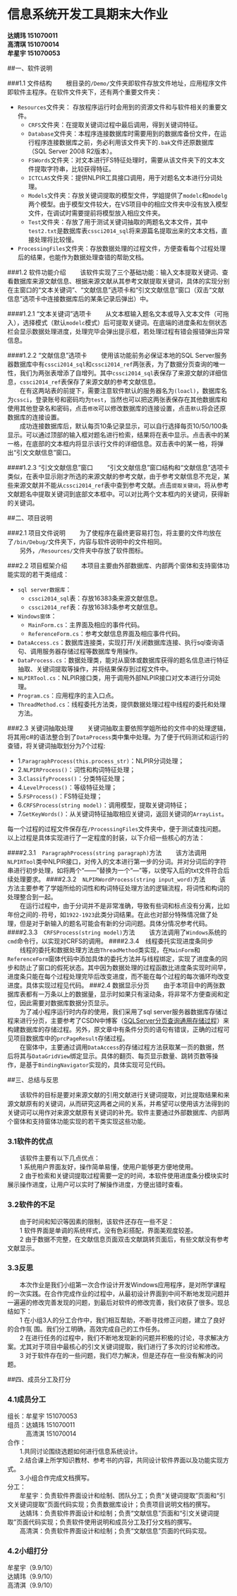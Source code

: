 # 信息系统开发工具期末大作业

**达婧玮 151070011**  
**高清琪 151070014**  
**牟星宇 151070053**    

##一、软件说明

###1.1 文件结构
　　根目录的`/Demo/`文件夹即软件存放文件地址，应用程序文件即软件主程序。在软件文件夹下，还有两个重要文件夹：

* `Resources`文件夹： 存放程序运行时会用到的资源文件和与软件相关的重要文件。
	* `CRFS`文件夹：在提取关键词过程中最后调用，得到关键词特征。
	* `Database`文件夹：本程序连接数据库时需要用到的数据库备份文件，在运行程序连接数据库之前，务必利用该文件夹下的`.bak`文件还原数据库（SQL Server 2008 R2版本）。
	* `FSWords`文件夹：对文本进行FS特征处理时，需要从该文件夹下的文本文件提取字符串，比较获得特征。
	* `ICTCLAS`文件夹：提供NLPIR工具接口调用，用于对题名文本进行分词处理。
	* `Models`文件夹：存放关键词提取的模型文件，学姐提供了`modelc`和`modelg`两个模型。由于模型文件较大，在VS项目中的相应文件夹中没有放入模型文件，在调试时需要提前将模型放入相应文件夹。
	* `Test`文件夹：存放了用于测试关键词抽取的两题名文本文件，其中`test2.txt`是数据库表`cssci2014_sql`将来源篇名提取出来的文本文档，直接处理将比较慢。
* `ProcessingFiles`文件夹：存放数据处理的过程文件，方便查看每个过程处理后的结果，也能作为数据处理查错的帮助文档。

###1.2 软件功能介绍
　　该软件实现了三个基础功能：输入文本提取关键词、查看数据库来源文献信息、根据来源文献从其参考文献提取关键词，具体的实现分别在主窗口的“文本关键词”、“文献信息”选项卡和“引文文献信息”窗口（双击“文献信息”选项卡中连接数据库后的某条记录后弹出）中。

####1.2.1 “文本关键词”选项卡
　　从文本框输入题名文本或导入文本文件（可拖入），选择模式（默认`modelc`模式）后可提取关键词。在底端的进度条和左侧状态栏会显示数据处理进度，处理完毕会弹出提示框，若处理过程有错会报错弹出异常信息。

####1.2.2 “文献信息”选项卡
　　使用该功能前务必保证本地的SQL Server服务器数据库中有`cssci2014_sql`和`cssci2014_ref`两张表，为了数据分页查询的唯一性，我们为两张表增添了自增列。其中`cssci2014_sql`表保存了来源文献的详细信息，`cssci2014_ref`表保存了来源文献的参考文献信息。   
　　在有这两站表的前提下，需要注意软件默认的服务器名为`(loacl)`，数据库名为`cssci`，登录账号和密码均为`test`，当然也可以把这两张表保存在其他数据库和使用其他登录名和密码，点击`修改`可以修改数据库的连接设置，点击`默认`将会还原数据库的连接设置。    
　　成功连接数据库后，默认每页10条记录显示，可以自行选择每页10/50/100条显示。可以通过顶部的输入框对题名进行检索，结果将在表中显示。点击表中的某一格，在底部的文本框内将显示该行文件的详细信息。双击表中的某一格，将弹出“引文文献信息”窗口。

####1.2.3 “引文文献信息”窗口
　　“引文文献信息”窗口结构和“文献信息”选项卡类似，在表中显示刚才所选的来源文献的参考文献，由于参考文献信息不充足，某些来源文献并不能从`cssci2014_ref`表中查到参考文献。点击`提取关键词`，将从参考文献题名中提取关键词到底部文本框中。可以对比两个文本框内的关键词，获得新的关键词。

##二、项目说明

###2.1 项目文件说明
　　为了使程序在最终更容易打包，将主要的文件均放在了`/bin/Debug/`文件夹下，内容与软件说明中的文件相同。    
　　另外，`/Resources/`文件夹中存放了软件图标。

###2.2 项目框架介绍
　　本项目主要由外部数据库、内部两个窗体和支持窗体功能实现的若干类组成：

* `sql server数据库`：
	* `cssci2014_sql`表：存放16383条来源文献信息。
	* `cssci2014_ref`表：存放16383条参考文献信息。
* `Windows窗体`：
	+ `MainForm.cs`：主界面及相应的事件代码。
	+ `ReferenceForm.cs`：参考文献信息界面及相应事件代码。
* `DataAccess.cs`：数据库连接类，实现打开/关闭数据库连接、执行sql查询语句、调用服务器存储过程等数据库专用操作。
* `DataProcess.cs`：数据处理类，能对从窗体或数据库获得的题名信息进行特征抽取、关键词提取等操作，并将结果保存到过程文件中。
* `NLPIRTool.cs`：NLPIR接口类，用于调用外部NLPIR接口对文本进行分词处理。
* `Program.cs`：应用程序的主入口点。
* `ThreadMethod.cs`：线程委托方法类，提供数据处理过程中线程的委托和处理方法。

###2.3 关键词抽取处理
　　关键词抽取主要依照学姐所给的文件中的处理逻辑，将其用c#的语法整合到了`DataProcess`类中集中处理。为了便于代码测试和运行的查错，将关键词抽取划分为7个过程:    

* 1.`ParagraphProcess(this.process_str)`：NLPIR分词处理；
* 2.`NLPIRProcess()`：词性和构词特征处理；
* 3.`ClassifyProcess()`：分类特征处理；
* 4.`LevelProcess()`：等级特征处理；
* 5.`FSProcess()`：FS特征处理；
* 6.`CRFSProcess(string model)`：调用模型，提取关键词特征；
* 7.`GetKeyWords()`：从关键词特征抽取相应关键词，返回关键词的`ArrayList`。

每一个过程的过程文件保存在`/ProcessingFiles`文件夹中，便于测试查找问题。以上过程是具体实现进行了一定程度的封装，以下介绍一些核心的方法：

####2.3.1　`ParagraphProcess(string paragraph)`方法
　　该方法调用`NLPIRTool`类中NLPIR接口，对传入的文本进行第一步的分词。并对分词后的字符串进行初步处理，如将两个“——”替换为一个“—”等，以使写入后的txt文件符合后续处理要求。
####2.3.2　`NLPIRWordProcess(string input_word)`方法
　　该方法主要参考了学姐所给的词性和构词特征处理方法的逻辑流程，将词性和构词的处理整合到一起。  
　　在运行过程中，由于分词并不是非常准确，导致有些词和标点没有分离，比如年份之间的`-`符号，如`1922-1923`此类分词结果。在此也对部分特殊情况做了处理，但是对于新输入的题名可能会有新的分词问题。具体分情况参考代码。
####2.3.3　`CRFSProcess(string model)`方法
　　该方法调用了`Windows`系统的`cmd`命令行，以实现对CRFS的调用。
####2.3.4　线程委托实现进度条同步
　　线程的委托和数据处理方法由`ThreadMethod`类实现，在`MainForm`和`ReferenceForm`窗体代码中添加具体的委托方法并与线程绑定，实现了进度条的同步和防止了窗口的假死状态。其中因为数据处理的过程函数比进度条实现时间早，进度条只能在每个过程处理完毕后改变进度，而不能在每个过程的每次循环均改变进度。具体实现过程见代码。
###2.4 数据显示分页
　　由于本项目中的两张数据库表都有一万条以上的数据量，显示时如果只有滚动条，将非常不方便查阅和定位，因此需要对数据库数据分页显示。    
　　为了减小程序运行时内存的使用，我们采用了sql server服务器数据库存储过程来进行分页，主要参考了CSDN中博客（[SQLServer分页查询通用存储过程](https://blog.csdn.net/fcrpg2005/article/details/1512707)）来构建数据库的存储过程。另外，原文章中有条件分页的语句有错误，正确的过程可见项目数据库中的`prcPageResult`存储过程。    
　　在窗体中，主要通过调用`DataAccess`的存储过程方法获取某一页的数据，然后将其与`DataGridView`绑定显示。具体的翻页、每页显示数量、跳转页数等操作，是基于`BindingNavigator`实现的，具体实现可见代码。

##三、总结与反思

&emsp;&#8195;该软件的目标是要对来源文献的引用文献进行关键词提取，对比提取结果和来源文献原有的关键词，从而研究这两者之间的关系，并希望可以使用该方法得到的关键词可以用作对来源文献原有关键词的补充。软件主要通过外部数据库、内部两个窗体和支持窗体功能实现的若干类实现这些功能。

### 3.1软件的优点

&emsp;&#8195;该软件主要有以下几点优点：</br>
&emsp;&#8195;1 系统用户界面友好，操作简单易懂，使用户能够更方便地使用。</br>
&emsp;&#8195;2 由于检索和关键词提取过程需要一定的时间，本软件使用进度条分模块实时展示操作进度，让用户可以实时了解操作进度，方便出错时查看。</br>

### 3.2软件的不足

&emsp;&#8195;由于时间和知识等因素的限制，该软件还存在一些不足：</br>
&emsp;&#8195;1 软件界面是单调的系统样式，没有色彩搭配，界面美观度较差。</br>
&emsp;&#8195;2 由于数据不完整，在文献信息页面双击文献跳转页面后，有些文献没有参考文献显示。</br>

### 3.3反思

&emsp;&#8195;本次作业是我们小组第一次合作设计开发Windows应用程序，是对所学课程的一次实践。在合作完成作业的过程中，从最初设计界面到中间不断地发现问题并一遍遍的修改完善发现的问题，到最后对软件的修改完善，我们收获了很多。现总结如下：</br>
&emsp;&#8195;1 在小组3人的分工合作中，我们相互帮助，不断寻找修正问题，建立了良好的合作氛
围。我们分工明确，高效完成自己的工作任务。</br>
&emsp;&#8195;2 在进行任务的过程中，我们不断地发现新的问题并积极的讨论，寻求解决方案。尤其对于项目中最核心的引文关键词提取，我们进行了多次的讨论和修改。</br>
&emsp;&#8195;3 对于软件存在的一些问题，我们尽力解决，但是还存在一些没有解决的问题。</br>

##四、成员分工及打分

### 4.1成员分工

组长：牟星宇 151070053</br>
组员：达婧玮 151070011</br>
&emsp;&#8195;&emsp;高清淇 151070014</br>
合作：</br>
&emsp;&#8195;1.共同讨论围绕选题如何进行信息系统设计。</br>
&emsp;&#8195;2.结合课上所学知识教材、参考书的内容，共同设计软件界面以及功能实现方式。</br>
&emsp;&#8195;3.小组合作完成文档撰写。</br>
分工：</br>
&emsp;&#8195;牟星宇：负责软件界面设计和绘制、团队分工；负责“关键词提取”页面和“引文关键词提取”页面代码实现；负责数据库设计；负责项目说明文档的撰写。</br>
&emsp;&#8195;达婧玮：负责软件界面设计和绘制；负责“文献信息”页面和“引文关键词提取”页面代码实现；负责软件使用说明和成员分工及打分文档的撰写。</br>
&emsp;&#8195;高清淇：负责软件界面设计和绘制；负责“文献信息”页面的代码实现。</br>

### 4.2小组打分

牟星宇（9.9/10）</br>
达婧玮（9.9/10）</br>
高清淇（9.9/10）</br>